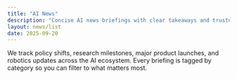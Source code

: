 ```yaml
---
title: "AI News"
description: "Concise AI news briefings with clear takeaways and trusted sources."
layout: news/list
date: 2025-09-20
---
```


We track policy shifts, research milestones, major product launches, and robotics updates across the AI ecosystem. Every briefing is tagged by category so you can filter to what matters most.